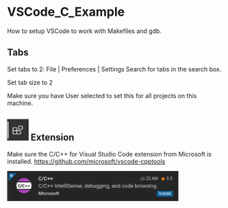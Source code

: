 # VSCode_C_Example

How to setup VSCode to work with Makefiles and gdb.

## Tabs
Set tabs to 2:
File | Preferences | Settings 
Search for tabs in the search box.

Set tab size to 2

Make sure you have User selected to set this for all projects on this machine.


## <img src="images/VSExtensionIcon.png?raw=true" width=50 height=50 alight=left > Extension
Make sure the C/C++ for Visual Studio Code extension from Microsoft is installed.
https://github.com/microsoft/vscode-cpptools

<img src="images/C_C++Extension.png?raw=true" width="400">
